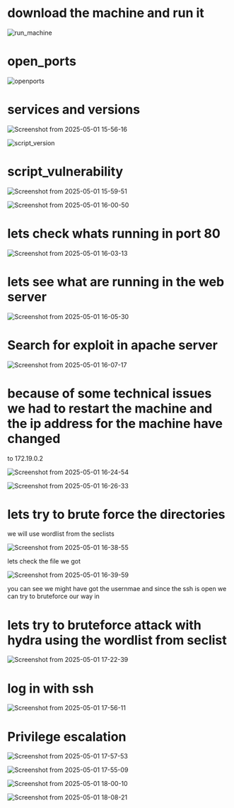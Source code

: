 # download the machine and run it

![run_machine](https://github.com/user-attachments/assets/9282a3ea-8655-4e12-9522-e71585b95c99)

# open_ports

![openports](https://github.com/user-attachments/assets/95eb2a8a-4c22-4833-91a3-c8fadfc7d8f1)

# services and versions

![Screenshot from 2025-05-01 15-56-16](https://github.com/user-attachments/assets/537fe595-032d-4f70-ac5e-5a729719df14)

![script_version](https://github.com/user-attachments/assets/dabc4bfe-1498-4979-90db-968e097d07a2)

# script_vulnerability

![Screenshot from 2025-05-01 15-59-51](https://github.com/user-attachments/assets/99bf512f-befa-4ad0-8abe-a106d8deac0c)

![Screenshot from 2025-05-01 16-00-50](https://github.com/user-attachments/assets/07d0304c-941c-40d5-881f-61c308fc9644)

# lets check whats running in port 80

![Screenshot from 2025-05-01 16-03-13](https://github.com/user-attachments/assets/968dcf63-2dc3-4e17-ba8c-47c1e1e4b122)

# lets see what are running in the web server

![Screenshot from 2025-05-01 16-05-30](https://github.com/user-attachments/assets/e406f117-3de1-404b-a91b-46a508ff9355)

# Search for exploit in apache server

![Screenshot from 2025-05-01 16-07-17](https://github.com/user-attachments/assets/0aa9fb69-65be-4e06-b704-6f37e9845a50)

# because of some technical issues we had to restart the machine and the ip address for the machine have changed
to 172.19.0.2

![Screenshot from 2025-05-01 16-24-54](https://github.com/user-attachments/assets/8fe09518-ee0b-4836-922a-2b2d890033cc)

![Screenshot from 2025-05-01 16-26-33](https://github.com/user-attachments/assets/dc8dc314-613f-495f-8509-4d3ffd2c44c3)

# lets try to brute force the directories
we will use wordlist from the seclists

![Screenshot from 2025-05-01 16-38-55](https://github.com/user-attachments/assets/9b59b9a7-c5d6-4022-8231-af15ffb461b8)

lets check the file we got

![Screenshot from 2025-05-01 16-39-59](https://github.com/user-attachments/assets/661dadde-5cea-409c-b747-4a2b90e3757a)

you can see we might have got the usernmae and since the ssh is open we can try to bruteforce our way in

# lets try to bruteforce attack with hydra using the wordlist from seclist 

![Screenshot from 2025-05-01 17-22-39](https://github.com/user-attachments/assets/232f4a53-cbf5-4a89-911c-3226a4d9dce7)

# log in with ssh 

![Screenshot from 2025-05-01 17-56-11](https://github.com/user-attachments/assets/afa4101a-25df-4a83-95f5-2118b85d08f2)

# Privilege escalation

![Screenshot from 2025-05-01 17-57-53](https://github.com/user-attachments/assets/651cf412-834c-468a-af7c-3b92f9be0a55)

![Screenshot from 2025-05-01 17-55-09](https://github.com/user-attachments/assets/9838b2f0-9ae6-4453-b933-739ab1f0f720)

![Screenshot from 2025-05-01 18-00-10](https://github.com/user-attachments/assets/59b4dd4d-02a0-47c9-8f0c-124f2816be6b)

![Screenshot from 2025-05-01 18-08-21](https://github.com/user-attachments/assets/d6480558-ac19-463e-a7e6-c0242216a68b)


